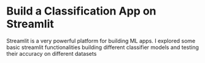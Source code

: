 # Build a Classification App on Streamlit

Streamlit is a very powerful platform for building  ML apps. I explored some basic streamlit functionalities building different
classifier models and testing their accuracy on different datasets

